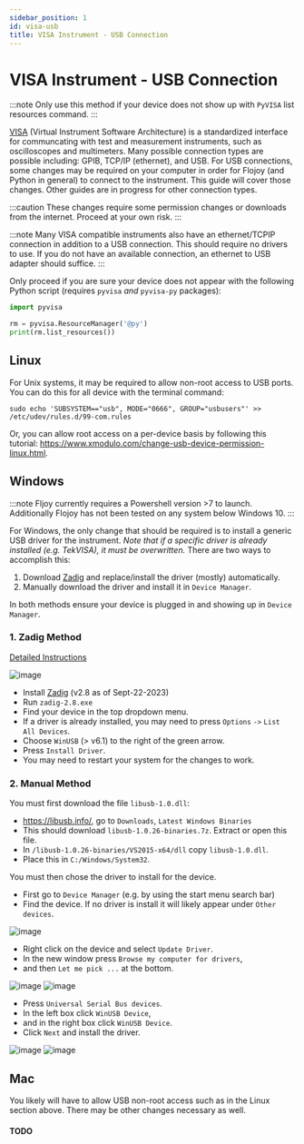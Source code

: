 ```yaml
---
sidebar_position: 1
id: visa-usb
title: VISA Instrument - USB Connection
---
```


# VISA Instrument - USB Connection

:::note
Only use this method if your device does not show up with `PyVISA` list resources command.
:::

[VISA](https://en.wikipedia.org/wiki/Virtual_instrument_software_architecture) (Virtual Instrument Software Architecture) is a standardized interface for communcating with test and measurement instruments, such as oscilloscopes and multimeters. Many possible connection types are possible including: GPIB, TCP/IP (ethernet), and USB. For USB connections, some changes may be required on your computer in order for Flojoy (and Python in general) to connect to the instrument. This guide will cover those changes. Other guides are in progress for other connection types.

:::caution
These changes require some permission changes or downloads from the internet. Proceed at your own risk.
:::

:::note
Many VISA compatible instruments also have an ethernet/TCPIP connection in addition to a USB connection. This should require no drivers to use. If you do not have an available connection, an ethernet to USB adapter should suffice.
:::

Only proceed if you are sure your device does not appear with the following Python script (requires `pyvisa` *and* `pyvisa-py` packages):

```python
import pyvisa

rm = pyvisa.ResourceManager('@py')
print(rm.list_resources())
```

## Linux

For Unix systems, it may be required to allow non-root access to USB ports. You can do this for all device with the terminal command:

```
sudo echo 'SUBSYSTEM=="usb", MODE="0666", GROUP="usbusers"' >> /etc/udev/rules.d/99-com.rules
```

Or, you can allow root access on a per-device basis by following this tutorial: https://www.xmodulo.com/change-usb-device-permission-linux.html.

## Windows

:::note
Fljoy currently requires a Powershell version >7 to launch. Additionally Flojoy has not been tested on any system below Windows 10.
:::

For Windows, the only change that should be required is to install a generic USB driver for the instrument. *Note that if a specific driver is already installed (e.g. TekVISA), it must be overwritten.* There are two ways to accomplish this:

1. Download [Zadig](https://zadig.akeo.ie/) and replace/install the driver (mostly) automatically.
2. Manually download the driver and install it in `Device Manager`.

In both methods ensure your device is plugged in and showing up in `Device Manager`. 

### 1. Zadig Method

[Detailed Instructions](https://github.com/pbatard/libwdi/wiki/Zadig)

![image](/img/windowsdriver/zadig.png)

- Install [Zadig](https://zadig.akeo.ie/) (v2.8 as of Sept-22-2023)
- Run `zadig-2.8.exe`
- Find your device in the top dropdown menu. 
- If a driver is already installed, you may need to press `Options` `->` `List All Devices`.
- Choose `WinUSB` (> v6.1) to the right of the green arrow.
- Press `Install Driver`.
- You may need to restart your system for the changes to work.

### 2. Manual Method

You must first download the file `libusb-1.0.dll`:

- https://libusb.info/, go to `Downloads`, `Latest Windows Binaries`
- This should download `libusb-1.0.26-binaries.7z`. Extract or open this file.
- In `/libusb-1.0.26-binaries/VS2015-x64/dll` copy `libusb-1.0.dll`.
- Place this in `C:/Windows/System32`.

You must then chose the driver to install for the device.

- First go to `Device Manager` (e.g. by using the start menu search bar)
- Find the device. If no driver is install it will likely appear under `Other devices`.

![image](/img/windowsdriver/device.png)

- Right click on the device and select `Update Driver`.
- In the new window press `Browse my computer for drivers`,
- and then `Let me pick ...` at the bottom.

![image](/img/windowsdriver/browse.png)
![image](/img/windowsdriver/pick.png)

- Press `Universal Serial Bus devices`.
- In the left box click `WinUSB Device`,
- and in the right box click `WinUSB Device`.
- Click `Next` and install the driver.

![image](/img/windowsdriver/busdevice.png)
![image](/img/windowsdriver/winusb.png)

## Mac

You likely will have to allow USB non-root access such as in the Linux section above. There may be other changes necessary as well.

#### TODO